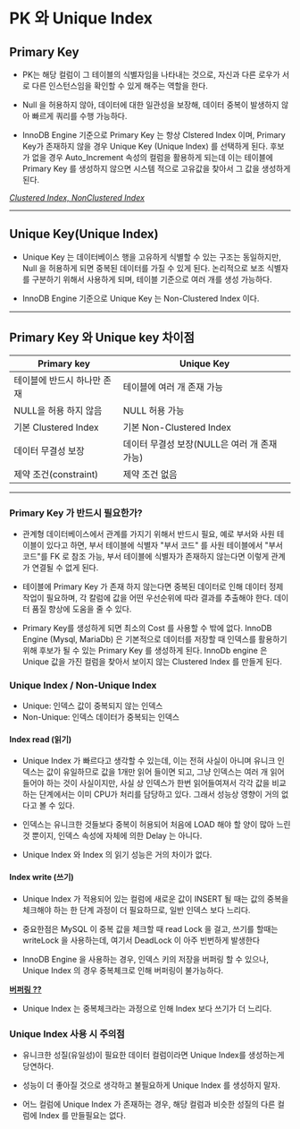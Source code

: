 # PK 와 Unique Index

## Primary Key

- PK는 해당 컬럼이 그 테이블의 식별자임을 나타내는 것으로, 자신과 다른 로우가 서로 다른 인스턴스임을 확인할 수 있게 해주는 역할을 한다. 

- Null 을 허용하지 않아, 데이터에 대한 일관성을 보장해, 데이터 중복이 발생하지 않아 빠르게 쿼리를 수행 가능하다.

- InnoDB Engine 기준으로 Primary Key 는 항상 Clstered Index 이며, Primary Key가 존재하지 않을 경우 Unique Key (Unique Index) 를 선택하게 된다. 후보가 없을 경우 Auto_Increment 속성의 컬럼을 활용하게 되는데 이는 테이블에 Primary Key 를 생성하지 않으면 시스템 적으로 고유값을 찾아서 그 값을 생성하게 된다.

_[Clustered Index, NonClustered Index](https://mongyang.tistory.com/75)_


***

## Unique Key(Unique Index)

- Unique Key 는 데이터베이스 행을 고유하게 식별할 수 있는 구조는 동일하지만, Null 을 허용하게 되면 중복된 데이터를 가질 수 있게 된다. 논리적으로 보조 식별자를 구분하기 위해서 사용하게 되며, 테이블 기준으로 여러 개를 생성 가능하다.

- InnoDB Engine 기준으로 Unique Key 는 Non-Clustered Index 이다.


***

## Primary Key 와 Unique key 차이점 

|Primary key        |Unique Key         |
|-------------------|-------------------|
|테이블에 반드시 하나만 존재 | 테이블에 여러 개 존재 가능|
|NULL을 허용 하지 않음| NULL 허용 가능|
|기본 Clustered Index|기본 Non-Clustered Index|
|데이터 무결성 보장 |데이터 무결성 보장(NULL은 여러 개 존재 가능)|
|제약 조건(constraint)|제약 조건 없음|


***

### Primary Key 가 반드시 필요한가?

- 관계형 데이터베이스에서 관계를 가지기 위해서 반드시 필요, 예로 부서와 사원 테이블이 있다고 하면, 부서 테이블에 식별자 "부서 코드" 를 사원 테이블에서 "부서 코드"를 FK 로 참조 가능,
  부서 테이블에 식별자가 존재하지 않는다면 이렇게 관계가 연결될 수 없게 된다.
  
- 테이블에 Primary Key 가 존재 하지 않는다면 중복된 데이터로 인해 데이터 정제 작업이 필요하며, 각 칼럼에 값을 어떤 우선순위에 따라 결과를 추출해야 한다. 데이터 품질 향상에 도움을 줄 수 있다.

- Primary Key를 생성하게 되면 최소의 Cost 를 사용할 수 밖에 없다. InnoDB Engine (Mysql, MariaDb) 은 기본적으로 데이터를 저장할 때 인덱스를 활용하기 위해 후보가 될 수 있는 Primary Key 를 생성하게 된다. InnoDb engine 은 Unique 값을 가진 컬럼을 찾아서 보이지 않는 Clustered Index 를 만들게 된다.


### Unique Index / Non-Unique Index

- Unique: 인덱스 값이 중복되지 않는 인덱스
- Non-Unique: 인덱스 데이터가 중복되는 인덱스

#### Index read (읽기)

- Unique Index 가 빠르다고 생각할 수 있는데, 이는 전혀 사실이 아니며 유니크 인덱스는 값이 유일하므로 값을 1개만 읽어 들이면 되고, 그냥 인덱스는 여러 개 읽어들어야 하는 것이 사실이지만, 사실 상 인덱스가 한번 읽어들여져서 각각 값을 비교하는 단계에서는 이미 CPU가 처리를 담당하고 있다. 그래서 성능상 영향이 거의 없다고 볼 수 있다.

- 인덱스는 유니크한 것들보다 중복이 허용되어 처음에 LOAD 해야 할 양이 많아 느린것 뿐이지, 인덱스 속성에 자체에 의한 Delay 는 아니다.

- Unique Index 와 Index 의 읽기 성능은 거의 차이가 없다.

#### Index write (쓰기)

- Unique Index 가 적용되어 있는 컬럼에 새로운 값이 INSERT 될 때는 값의 중복을 체크해야 하는 한 단계 과정이 더 필요하므로, 일반 인덱스 보다 느리다. 

- 중요한점은 MySQL 이 중복 값을 체크할 때 read Lock 을 걸고, 쓰기를 할때는 writeLock 을 사용하는데, 여기서 DeadLock 이 아주 빈번하게 발생한다

- InnoDB Engine 을 사용하는 경우, 인덱스 키의 저장을 버퍼링 할 수 있으나, Unique Index 의 경우 중복체크로 인해 버퍼링이 불가능하다.

__[버퍼링 ??](http://cloudrain21.com/mysql-innodb-basic-performance-tunning)__

- Unique Index 는 중복체크라는 과정으로 인해 Index 보다 쓰기가 더 느리다.

### Unique Index 사용 시 주의점

- 유니크한 성질(유일성)이 필요한 데이터 컬럼이라면 Unique Index를 생성하는게 당연하다.

- 성능이 더 좋아질 것으로 생각하고 불필요하게 Unique Index 를 생성하지 말자.

- 어느 컬럼에 Unique Index 가 존재하는 경우, 해당 컬럼과 비슷한 성질의 다른 컬럼에 Index 를 만들필요는 없다.
